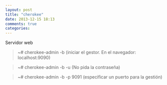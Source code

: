 ```yaml
---
layout: post
title: "cherokee"
date: 2013-12-15 18:13
comments: true
categories: 
---
```

Servidor web

>~# cherokee-admin -b (iniciar el gestor. En el navegador: localhost:9090)

>~# cherokee-admin -b -u (No pida la contraseña)

>~# cherokee-admin -b -p 9091 (especificar un puerto para la gestión)

